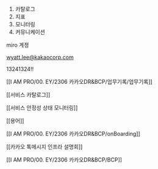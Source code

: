   

1. 카탈로그
2. 지표
3. 모니터링
4. 커뮤니케이션

  

miro 계정

wyatt.lee@kakaocorp.com

13241324!!

  

  

[[I AM PRO/00. EY/2306 카카오DR&BCP/업무기록/업무기록]]

  

[[서비스 카탈로그]]

[[서비스 안정성 상태 모니터링]]

[[용어]]

[[I AM PRO/00. EY/2306 카카오DR&BCP/onBoarding]]

  

[[카카오 톡메시지 인프라 설명회]]

[[I AM PRO/00. EY/2306 카카오DR&BCP/BCP]]